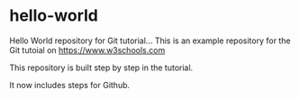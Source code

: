 # hello-world
Hello World repository for Git tutorial...
This is an example repository for the Git tutoial on https://www.w3schools.com

This repository is built step by step in the tutorial.

It now includes steps for Github.
